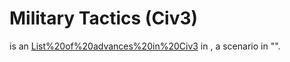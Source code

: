 # Military Tactics (Civ3)

 is an [List%20of%20advances%20in%20Civ3](advance) in , a scenario in "".